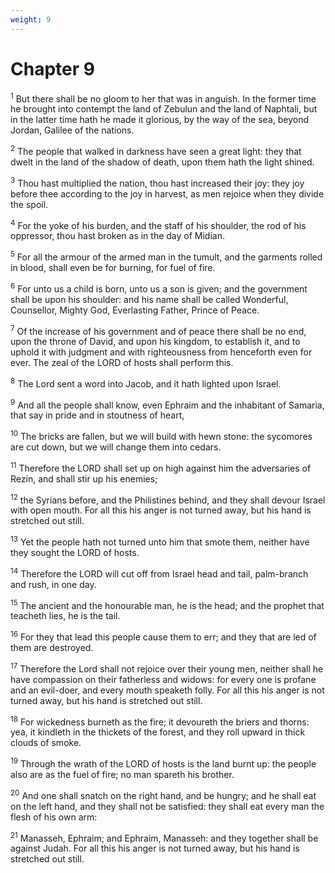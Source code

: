 ```yaml
---
weight: 9
---
```


# Chapter 9

<sup>1</sup> But there shall be no gloom to her that was in anguish. In the former time he brought into contempt the land of Zebulun and the land of Naphtali, but in the latter time hath he made it glorious, by the way of the sea, beyond Jordan, Galilee of the nations. 

<sup>2</sup> The people that walked in darkness have seen a great light: they that dwelt in the land of the shadow of death, upon them hath the light shined. 

<sup>3</sup> Thou hast multiplied the nation, thou hast increased their joy: they joy before thee according to the joy in harvest, as men rejoice when they divide the spoil. 

<sup>4</sup> For the yoke of his burden, and the staff of his shoulder, the rod of his oppressor, thou hast broken as in the day of Midian. 

<sup>5</sup> For all the armour of the armed man in the tumult, and the garments rolled in blood, shall even be for burning, for fuel of fire. 

<sup>6</sup> For unto us a child is born, unto us a son is given; and the government shall be upon his shoulder: and his name shall be called Wonderful, Counsellor, Mighty God, Everlasting Father, Prince of Peace. 

<sup>7</sup> Of the increase of his government and of peace there shall be no end, upon the throne of David, and upon his kingdom, to establish it, and to uphold it with judgment and with righteousness from henceforth even for ever. The zeal of the LORD of hosts shall perform this. 

<sup>8</sup> The Lord sent a word into Jacob, and it hath lighted upon Israel. 

<sup>9</sup> And all the people shall know, even Ephraim and the inhabitant of Samaria, that say in pride and in stoutness of heart, 

<sup>10</sup> The bricks are fallen, but we will build with hewn stone: the sycomores are cut down, but we will change them into cedars. 

<sup>11</sup> Therefore the LORD shall set up on high against him the adversaries of Rezin, and shall stir up his enemies; 

<sup>12</sup> the Syrians before, and the Philistines behind, and they shall devour Israel with open mouth. For all this his anger is not turned away, but his hand is stretched out still. 

<sup>13</sup> Yet the people hath not turned unto him that smote them, neither have they sought the LORD of hosts. 

<sup>14</sup> Therefore the LORD will cut off from Israel head and tail, palm-branch and rush, in one day. 

<sup>15</sup> The ancient and the honourable man, he is the head; and the prophet that teacheth lies, he is the tail. 

<sup>16</sup> For they that lead this people cause them to err; and they that are led of them are destroyed. 

<sup>17</sup> Therefore the Lord shall not rejoice over their young men, neither shall he have compassion on their fatherless and widows: for every one is profane and an evil-doer, and every mouth speaketh folly. For all this his anger is not turned away, but his hand is stretched out still. 

<sup>18</sup> For wickedness burneth as the fire; it devoureth the briers and thorns: yea, it kindleth in the thickets of the forest, and they roll upward in thick clouds of smoke. 

<sup>19</sup> Through the wrath of the LORD of hosts is the land burnt up: the people also are as the fuel of fire; no man spareth his brother. 

<sup>20</sup> And one shall snatch on the right hand, and be hungry; and he shall eat on the left hand, and they shall not be satisfied: they shall eat every man the flesh of his own arm: 

<sup>21</sup> Manasseh, Ephraim; and Ephraim, Manasseh: and they together shall be against Judah. For all this his anger is not turned away, but his hand is stretched out still. 


